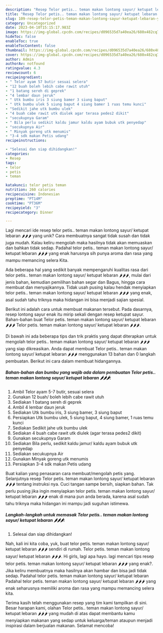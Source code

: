 ```yaml
---
description: "Resep Telor petis.. teman makan lontong sayur/ ketupat lebaran 🌶🌶🌶 yang Enak"
title: "Resep Telor petis.. teman makan lontong sayur/ ketupat lebaran 🌶🌶🌶 yang Enak"
slug: 109-resep-telor-petis-teman-makan-lontong-sayur-ketupat-lebaran-yang-enak
category: Uncategorized
date: 2023-04-10T15:15:17.983Z
image: https://img-global.cpcdn.com/recipes/d096535d7a40ea26/680x482cq70/telor-petis-teman-makan-lontong-sayur-ketupat-lebaran-foto-resep-utama.jpg
hideToc: false
enableToc: true
enableTocContent: false
thumbnail: https://img-global.cpcdn.com/recipes/d096535d7a40ea26/680x482cq70/telor-petis-teman-makan-lontong-sayur-ketupat-lebaran-foto-resep-utama.jpg
cover: https://img-global.cpcdn.com/recipes/d096535d7a40ea26/680x482cq70/telor-petis-teman-makan-lontong-sayur-ketupat-lebaran-foto-resep-utama.jpg
author: Admin
authorAv: notfound
ratingvalue: 4.3
reviewcount: 6
recipeingredient:
- " Telor ayam 57 butir sesuai selera"
- "12 buah boleh lebih cabe rawit utuh"
- "1 batang sereh di geprek"
- "4 lembar daun jeruk"
- " Utk bumbu iris 3 siung bamer 3 siung baput"
- " Utk bumbu ulek 5 siung baput 4 siung bamer 1 ruas temu kunci"
- "Sedikit jahe utk bumbu ulek"
- "4 buah cabe rawit utk diulek agar terasa pedes2 dikit"
- "secukupnya Garam"
- " Bila perlu sedikit kaldu jamur kaldu ayam bubuk utk penyedap"
- "secukupnya Air"
- " Minyak goreng utk menumis"
- "3-4 sdk makan Petis udang"
recipeinstructions:

- "Selesai dan siap dihidangkan!"
categories:
- Resep
tags:
- telor
- petis
- teman

katakunci: telor petis teman 
nutrition: 260 calories
recipecuisine: Indonesian
preptime: "PT14M"
cooktime: "PT36M"
recipeyield: "3"
recipecategory: Dinner

---
```





Lagi mencari ide resep telor petis.. teman makan lontong sayur/ ketupat lebaran 🌶🌶🌶 yang unik? Cara membuatnya sangat tidak susah dan tidak juga mudah. Kalau keliru mengolah maka hasilnya tidak akan memuaskan dan bahkan tidak sedap. Padahal telor petis.. teman makan lontong sayur/ ketupat lebaran 🌶🌶🌶 yang enak harusnya sih punya aroma dan rasa yang mampu memancing selera Kita.





Ada beberapa hal yang sedikit banyak mempengaruhi kualitas rasa dari telor petis.. teman makan lontong sayur/ ketupat lebaran 🌶🌶🌶, mulai dari jenis bahan, kemudian pemilihan bahan segar dan Bagus, hingga cara membuat dan menyajikannya. Tidak usah pusing kalau hendak menyiapkan telor petis.. teman makan lontong sayur/ ketupat lebaran 🌶🌶🌶 yang enak,      asal sudah tahu triknya maka hidangan ini bisa menjadi sajian spesial.














Berikut ini adalah cara untuk membuat makanan tersebut. Pada dasarnya, resep lontong sayur enak itu mirip sekali dengan resep ketupat sayur. Bahan-bahan buat Telor petis. teman makan lontong sayur/ ketupat lebaran 🌶🌶🌶 Telor petis. teman makan lontong sayur/ ketupat lebaran 🌶🌶🌶.






Di bawah ini ada beberapa tips dan trik praktis yang dapat diterapkan untuk mengolah telor petis.. teman makan lontong sayur/ ketupat lebaran 🌶🌶🌶 yang siap dikreasikan. Anda dapat membuat Telor petis.. teman makan lontong sayur/ ketupat lebaran 🌶🌶🌶 menggunakan 13 bahan dan 0 langkah pembuatan. Berikut ini cara dalam membuat hidangannya.

<!--inarticleads1-->

##### Bahan-bahan dan bumbu yang wajib ada dalam pembuatan Telor petis.. teman makan lontong sayur/ ketupat lebaran 🌶🌶🌶:

1. Ambil  Telor ayam 5-7 butir, sesuai selera
1. Gunakan 12 buah/ boleh lebih cabe rawit utuh
1. Sediakan 1 batang sereh di geprek
1. Ambil 4 lembar daun jeruk
1. Sediakan  Utk bumbu iris, 3 siung bamer, 3 siung baput
1. Persiapkan  Utk bumbu ulek, 5 siung baput, 4 siung bamer, 1 ruas temu kunci
1. Sediakan Sedikit jahe utk bumbu ulek
1. Sediakan 4 buah cabe rawit utk diulek (agar terasa pedes2 dikit)
1. Gunakan secukupnya Garam
1. Sediakan  Bila perlu, sedikit kaldu jamur/ kaldu ayam bubuk utk penyedap
1. Sediakan secukupnya Air
1. Gunakan  Minyak goreng utk menumis
1. Persiapkan 3-4 sdk makan Petis udang


Buat kalian yang penasaran cara membuat/mengolah petis yang. Selanjutnya resep Telor petis. teman makan lontong sayur/ ketupat lebaran 🌶🌶🌶 tentang instruksi nya. Cuci tangan sampe bersih, siapkan bahan. Tak perlu pusing jika ingin menyiapkan telor petis. teman makan lontong sayur/ ketupat lebaran 🌶🌶🌶 enak di mana pun anda berada, karena asal sudah tahu triknya maka hidangan ini mampu jadi suguhan istimewa. 

<!--inarticleads2-->

##### Langkah-langkah untuk memasak Telor petis.. teman makan lontong sayur/ ketupat lebaran 🌶🌶🌶:


1. Selesai dan siap dihidangkan!

Nah, kali ini kita coba, yuk, buat telor petis. teman makan lontong sayur/ ketupat lebaran 🌶🌶🌶 sendiri di rumah. Telor petis. teman makan lontong sayur/ ketupat lebaran 🌶🌶🌶. Hi girls, lagi apa hayo. lagi mencari tips resep telor petis. teman makan lontong sayur/ ketupat lebaran 🌶🌶🌶 yang enak?. Jika keliru membuatnya maka hasilnya akan hambar dan bisa jadi tidak sedap. Padahal telor petis. teman makan lontong sayur/ ketupat lebaran Padahal telor petis. teman makan lontong sayur/ ketupat lebaran 🌶🌶🌶 yang enak seharusnya memiliki aroma dan rasa yang mampu memancing selera kita. 

Terima kasih telah menggunakan resep yang tim kami tampilkan di sini. Besar harapan kami, olahan Telor petis.. teman makan lontong sayur/ ketupat lebaran 🌶🌶🌶 yang mudah di atas dapat membantu kamu menyiapkan makanan yang sedap untuk keluarga/teman ataupun menjadi inspirasi dalam berjualan makanan. Selamat mencoba!
